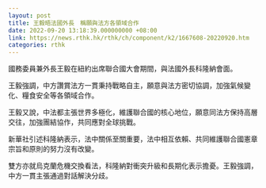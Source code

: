 ```yaml
---
layout: post
title: 王毅晤法國外長　稱願與法方各領域合作
date: 2022-09-20 13:18:39.000000000 +08:00
link: https://news.rthk.hk/rthk/ch/component/k2/1667608-20220920.htm
categories: rthk
---
```


國務委員兼外長王毅在紐約出席聯合國大會期間，與法國外長科隆納會面。 

王毅強調，中方讚賞法方一貫秉持戰略自主，願意與法方密切協調，加強氣候變化、糧食安全等各領域合作。 

王毅又說，中法都主張世界多極化，維護聯合國的核心地位，願意同法方保持高層交往，加強團結協作，共同應對全球挑戰。 

新華社引述科隆納表示，法中關係至關重要，法中相互依賴、共同維護聯合國憲章宗旨和原則的努力沒有改變。

雙方亦就烏克蘭危機交換看法，科隆納對衝突升級和長期化表示擔憂。王毅強調，中方一貫主張通過對話解決分歧。
